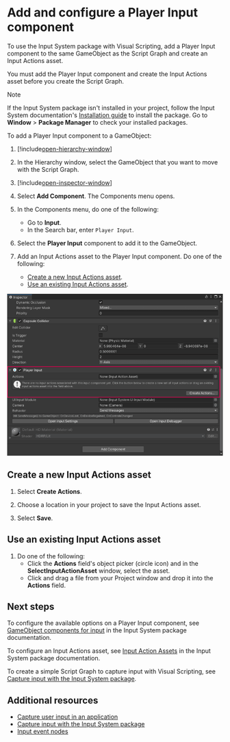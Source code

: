 # Add and configure a Player Input component

To use the Input System package with Visual Scripting, add a Player Input component to the same GameObject as the Script
Graph and create an Input Actions asset.

You must add the Player Input component and create the Input Actions asset before you create the Script Graph.

> [!NOTE]
> If the Input System package isn't installed in your project, follow the Input System
> documentation's [Installation guide](https://docs.unity3d.com/Packages/com.unity.inputsystem@latest/index.html?subfolder=/manual/Installation.html)
> to install the package. Go to **Window** &gt; **Package Manager** to check your installed packages.

To add a Player Input component to a GameObject:

1. [!include[open-hierarchy-window](./snippets/vs-open-hierarchy-window.md)]

2. In the Hierarchy window, select the GameObject that you want to move with the Script Graph.

3. [!include[open-inspector-window](./snippets/vs-open-inspector-window.md)]

4. Select **Add Component**.
   The Components menu opens.

5. In the Components menu, do one of the following:
    - Go to **Input**.
    - In the Search bar, enter `Player Input`.

6. Select the **Player Input** component to add it to the GameObject.

1. Add an Input Actions asset to the Player Input component. Do one of the following:
    - [Create a new Input Actions asset](#create-a-new-input-actions-asset).
    - [Use an existing Input Actions asset](#use-an-existing-input-actions-asset).

![An image of the Unity Editor's Inspector window, highlighting the Actions section of the Player Input component on a GameObject.](images/vs-input-system-player-input-component.png)

## Create a new Input Actions asset

1. Select **Create Actions**.

1. Choose a location in your project to save the Input Actions asset.

1. Select **Save**.

## Use an existing Input Actions asset

1. Do one of the following:
    - Click the **Actions** field's object picker (circle icon) and in the **SelectInputActionAsset** window, select the
      asset.
    - Click and drag a file from your Project window and drop it into the **Actions** field.

## Next steps

To configure the available options on a Player Input component,
see [GameObject components for input](https://docs.unity3d.com/Packages/com.unity.inputsystem@latest/index.html?subfolder=/manual/Components.html)
in the Input System package documentation.

To configure an Input Actions asset,
see [Input Action Assets](https://docs.unity3d.com/Packages/com.unity.inputsystem@latest/index.html?subfolder=/manual/ActionAssets.html)
in the Input System package documentation.

To create a simple Script Graph to capture input with Visual Scripting,
see [Capture input with the Input System package](vs-capturing-player-inputs-new.md).

## Additional resources

- [Capture user input in an application](vs-capture-player-input.md)
- [Capture input with the Input System package](vs-capturing-player-inputs-new.md)
- [Input event nodes](vs-input-nodes.md)
